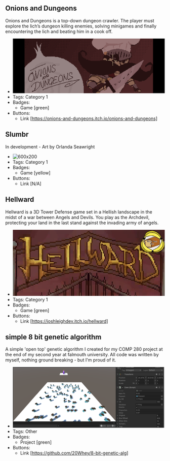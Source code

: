 ## Onions and Dungeons
Onions and Dungeons is a top-down dungeon crawler. The player must explore the lich’s dungeon killing enemies, solving minigames and finally encountering the lich and beating him in a cook off.
- ![600x200](../assets/FeNwGz.png)
- Tags: Category 1
- Badges:
  - Game [green]
- Buttons:
  - Link [https://onions-and-dungeons.itch.io/onions-and-dungeons]

## Slumbr
In development - Art by Orlanda Seawright
- ![600x200](../assets/Title_Mockup.png)
- Tags: Category 1
- Badges:
  - Game [yellow]
- Buttons:
  - Link [N/A]

## Hellward
Hellward is a 3D Tower Defense game set in a Hellish landscape in the midst of a war between Angels and Devils. You play as the Archdevil, protecting your land in the last stand against the invading army of angels.
- ![600x260](../assets/Hellward.jpg)
- Tags: Category 1
- Badges:
  - Game [green]
- Buttons:
  - Link [https://joshleighdev.itch.io/hellward]

## simple 8 bit genetic algorithm 
A simple 'open top' genetic algorithm I created for my COMP 280 project at the end of my second year at falmouth university. All code was written by myself, nothing ground breaking - but I'm proud of it.
- ![600x260](../assets/gnetic.png)
- Tags: Other
- Badges:
  - Project [green]
- Buttons:
  - Link [https://github.com/20Whey/8-bit-genetic-alg]